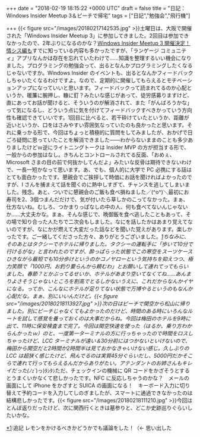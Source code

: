 
+++
date = "2018-02-19 18:15:22 +0000 UTC"
draft = false
title = "日記：Windows Insider Meetup 3＆ピーチで帰宅"
tags = ["日記","勉強会","飛行機"]

+++
{{< figure src="/images/20180217142535.jpg"  >}}土曜日は、大阪で開催された「Windows Insider Meetup 3」に参加してきました。2回目は参加できなかったので、2年ぶりになるのかな？[Windows Insider Meetup 3 開催決定！情シス編も](https://blogs.windows.com/japan/2018/01/17/windows-insider-meetup-3/#Qb2RIaUdbwyIdjIf.97)すでに知っている内容も多かったですが、「ランゲージ コミュニティ」アプリなんかは存在を忘れていたわけで……知識を整理するいい機会になりました。プログラミングの勉強会って、出るとなんかプログラミングしたくなるじゃないですか。Windows Insider のイベントも、出るとなんかフィードバックしちゃいたくなるわけですよ。なので、定期的に開催してもらえるとモチベーションアップになっていいと思います。フィードバックって読まれてるのか心配というか、暖簾に腕押し、糠に釘？みたいな感じがあって、徒労感募りますけど、直にあってお話が聞けると、そういうのが解消されて、また「がんばろうかな」って気になるし、どういう点に気を付けてフィードバックすべきかっていう方向性も確認できていいです。1回目に比べると、若干砕けていたというか、距離が近いというか、口をはさみやすい雰囲気なっていたのも良かったと思います。それに乗っかる形で、今回はちょっと積極的に質問をしてみましたが、おかげで日ごろ疑問に思っていたことを解消できました――わからないままのことも多少ありましたけどｗ逆にライトニングトークは Insider MVP の方が担当する形で、一般からの参加はなし。きちんとコントロールされてる反面、「おめぇ、Microsoft さまの目の前で何抜かしてんだよ」みたいな反骨は期待できないわけで、一長一短かなって思います。あ、でも、個人的に大学で PC 必携にする話はとても面白かったです。懇親会でご挨拶して時価にお話を聞ければよかったのですが、I さんを捕まえて話を聞くのに熱中しすぎて、チャンスを逃してしまいました。残念。あと、ついでに懇親会のご飯も食べ損ねました／(^o^)＼最初にお寿司を2、3個つまんだだけで、気が付いたら草しかのこってなかった。まぁ、仕方ないね。むしろ、つかまりっぱなしの中の人、何も食べてないんじゃないか……大丈夫かな。まぁ、そんな感じで、晩御飯を食べ逃したこともあって、その場で知り合った人たちで二次会もしました。なにを話したかはあまり覚えてないのですが、なにかが燃えて大変だった話などを聞いた覚えがあります。楽しかったです。ご一緒してくださった方々、ありがとうございました。<a href="#f-f6b63b0b" name="fn-f6b63b0b" title="追記 レモンをかけるべきかどうかでも議論をした！（← 思い出した">*1</a>ちなみに、そのあとはタクシーでホテルに帰りました。タクシーの運転手に「歩いて10分で行けるがな」と言われたのですが、酔っぱらった状態でこの寒空をスーツケースひきながら最短でも10分歩けというのかコノヤローという気持ちを抑えつつ、極力笑顔で「1000円、お釣り要らんから頼むわ」とお願いして連れてってもらいました。春節？とかぶってるせいか、ホテルがあまり空いてなくてね……あんまりよさそうじゃないところを割高でとるしかないうえに、これだからなんかイヤになる。ってか、こんなにホテルが足りてない状態で万博やるというのもなんか心配だな。まぁ、別にいいんだけど。{{< figure src="/images/20180218113927.jpg"  >}}次の日はピーチで関空から松山に帰りました。別にピーチじゃなくてもよかったのだけど、時間のある時にいろんなルートを試して感覚を養っておくのは大事だからね。今回は梅田のホテルを9時に出て、11時に保安検査まで完了。今回は関空快速を使った（はるか、乗り方わからんかったｗ）のと、一度第一ターミナルの方に行っちゃったので時間をロスしちゃったけど、LCC ターミナルが遠い＆30分前にはつかないといけないので、梅田から関空だと2時間か2時間半は見ておかなきゃいけない感じ。久しぶりの LCC は超狭く感じたけど、飛んでるのは実質45分ぐらいだし、5000円だかそこらで連れて行ってもらえるんだからありがたい。アテンダントのお姉さんもキレイだった(ﾉｪ`*)っ)ﾀｼﾀｼただ、チェックインの機械に QR コードをかざそうとするとうまくいかなくて悲しかったです。NFC に反応しちゃうのかな？　メールの画面にして iPhone をかざすと SUICA の画面になる！　キーボード入力に切り替えて予約コードを入力してしのぎましたが、スマートに通過できなかったのは結構悲しかったです。{{< figure src="/images/20180218111210.jpg"  >}}今回はとんぼ返りだったけど、次に関西行くときは墓参りと、どこか史跡巡りぐらいしたいかな。
<div class="footnote">
<a href="#fn-f6b63b0b" name="f-f6b63b0b" class="footnote-number">*1</a><span class="footnote-delimiter">:</span><span class="footnote-text">追記 レモンをかけるべきかどうかでも議論をした！（← 思い出した</span>
</div>

